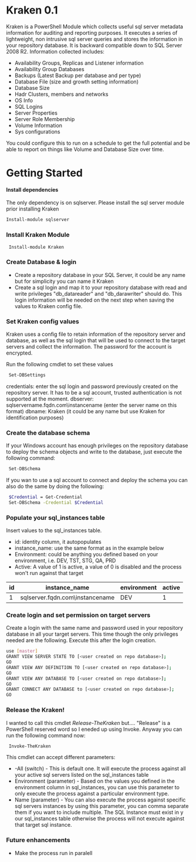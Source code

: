 # Kraken 0.1

Kraken is a PowerShell Module which collects useful sql server metadata information for auditing and reporting purposes. It executes a series of lightweight, non intrusive sql server queries and stores the information in your repository database. It is backward compatible down to SQL Server 2008 R2. Information collected includes:

  - Availability Groups, Replicas and Listener information
  - Availability Group Databases
  - Backups (Latest Backup per database and per type)
  - Database File (size and growth setting information)
  - Database Size
  - Hadr Clusters, members and networks
  - OS Info
  - SQL Logins
  - Server Properties
  - Server Role Membership
  - Volume Information
  - Sys configurations
 
You could configure this to run on a schedule to get the full potential and be able to report on things like Volume and Database Size over time.

# Getting Started
 
#### Install dependencies

The only dependency is on sqlserver. Please install the sql server module prior installing Kraken

```sh
Install-module sqlserver
```

### Install Kraken Module

```sh
 Install-module Kraken
```

### Create Database & login

  - Create a repository database in your SQL Server, it could be any name but for simplicity you can name it Kraken
  - Create a sql login and map it to your repository database with read and write privileges "db_datareader" and "db_darawriter" should do. This login information will be needed on the next step when saving the values to Kraken config file.

### Set Kraken config values

Kraken uses a config file to retain information of the repository server and database, as well as the sql login that will be used to connect to the target servers and collect the information. The password for the account is encrypted.

Run the following cmdlet to set these values

```sh
 Set-DBSettings
```
credentials: enter the sql login and password previously created on the repository server. It has to be a sql account, trusted authentication is not supported at the moment.
dbserver: sqlservername.fqdn.com\instancename (enter the server name on this format)
dbname: Kraken (it could be any name but use Kraken for identification purposes)

### Create the database schema

If your Windows account has enough privileges on the repository database to deploy the schema objects and write to the database, just execute the following command:

```sh
 Set-DBSchema
```

If you wan to use a sql account to connect and deploy the schema you can also do the same by doing the following:

```sh
 $Credential = Get-Credential
 Set-DBSchema -Credential $Credential
```

### Populate your sql_instances table

Insert values to the sql_instances table.

- id: identity column, it autopopulates
- instance_name: use the same format as in the example below
- Environment: could be anything you defined based on your environment, i.e. DEV, TST, STG, QA, PRD
- Active: A value of 1 is active, a value of 0 is disabled and the process won't run against that target

| id | instance_name | environment | active |
| ------ | ------ |------ | ------ |
| 1 | sqlserver.fqdn.com\instancename | DEV | 1

### Create login and set permission on target servers

Create a login with the same name and password used in your repository database in all your target servers. This time though the only privileges needed are the following. Execute this after the login creation.

```sh
use [master]
GRANT VIEW SERVER STATE TO [<user created on repo database>];
GO
GRANT VIEW ANY DEFINITION TO [<user created on repo database>];
GO
GRANT VIEW ANY DATABASE TO [<user created on repo database>];
GO
GRANT CONNECT ANY DATABASE to [<user created on repo database>];
GO 
```

### Release the Kraken!

I wanted to call this cmdlet *Release-TheKraken* but.... "Release" is a PowerShell reserved word so I eneded up using Invoke. Anyway you can run the following command now:

```sh
 Invoke-TheKraken
```

This cmdlet can accept different parameters:

- -All (switch) - This is default one. It will execute the process against all your active sql servers listed on the sql_instances table
- Environment (parameter) - Based on the values you defined in the environment column in sql_instances, you can use this parameter to only execute the process against a particular environment type. 
- Name (parameter) - You can also execute the process against specific sql servers instances by using this parameter, you can comma separate them if you want to include multiple. The SQL Instance must exist in y our sql_instances table otherwise the process will not execute against that target sql instance.

### Future enhancements

 - Make the process run in paralell
 

 
